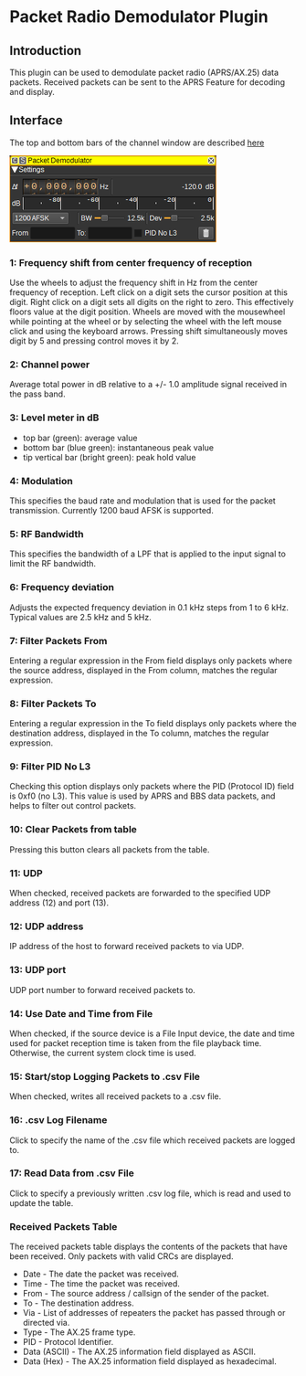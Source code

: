 <h1>Packet Radio Demodulator Plugin</h1>

<h2>Introduction</h2>

This plugin can be used to demodulate packet radio (APRS/AX.25) data packets. Received packets can be sent to the APRS Feature for decoding and display.

<h2>Interface</h2>

The top and bottom bars of the channel window are described [here](../../../sdrgui/channel/readme.md)

![Packet Demodulator plugin GUI](../../../doc/img/PacketDemod_plugin.png)

<h3>1: Frequency shift from center frequency of reception</h3>

Use the wheels to adjust the frequency shift in Hz from the center frequency of reception. Left click on a digit sets the cursor position at this digit. Right click on a digit sets all digits on the right to zero. This effectively floors value at the digit position. Wheels are moved with the mousewheel while pointing at the wheel or by selecting the wheel with the left mouse click and using the keyboard arrows. Pressing shift simultaneously moves digit by 5 and pressing control moves it by 2.

<h3>2: Channel power</h3>

Average total power in dB relative to a +/- 1.0 amplitude signal received in the pass band.

<h3>3: Level meter in dB</h3>

  - top bar (green): average value
  - bottom bar (blue green): instantaneous peak value
  - tip vertical bar (bright green): peak hold value

<h3>4: Modulation</h3>

This specifies the baud rate and modulation that is used for the packet transmission. Currently 1200 baud AFSK is supported.

<h3>5: RF Bandwidth</h3>

This specifies the bandwidth of a LPF that is applied to the input signal to limit the RF bandwidth.

<h3>6: Frequency deviation</h3>

Adjusts the expected frequency deviation in 0.1 kHz steps from 1 to 6 kHz. Typical values are 2.5 kHz and 5 kHz.

<h3>7: Filter Packets From</h3>

Entering a regular expression in the From field displays only packets where the source address, displayed in the From column, matches the regular expression.

<h3>8: Filter Packets To</h3>

Entering a regular expression in the To field displays only packets where the destination address, displayed in the To column, matches the regular expression.

<h3>9: Filter PID No L3</h3>

Checking this option displays only packets where the PID (Protocol ID) field is 0xf0 (no L3). This value is used by APRS and BBS data packets, and helps to filter out control packets.

<h3>10: Clear Packets from table</h3>

Pressing this button clears all packets from the table.

<h3>11: UDP</h3>

When checked, received packets are forwarded to the specified UDP address (12) and port (13).

<h3>12: UDP address</h3>

IP address of the host to forward received packets to via UDP.

<h3>13: UDP port</h3>

UDP port number to forward received packets to.

<h3>14: Use Date and Time from File</h3>

When checked, if the source device is a File Input device, the date and time used for
packet reception time is taken from the file playback time. Otherwise, the current system clock time is used.

<h3>15: Start/stop Logging Packets to .csv File</h3>

When checked, writes all received packets to a .csv file.

<h3>16: .csv Log Filename</h3>

Click to specify the name of the .csv file which received packets are logged to.

<h3>17: Read Data from .csv File</h3>

Click to specify a previously written .csv log file, which is read and used to update the table.

<h3>Received Packets Table</h3>

The received packets table displays the contents of the packets that have been received. Only packets with valid CRCs are displayed.

* Date - The date the packet was received.
* Time - The time the packet was received.
* From - The source address / callsign of the sender of the packet.
* To - The destination address.
* Via - List of addresses of repeaters the packet has passed through or directed via.
* Type - The AX.25 frame type.
* PID - Protocol Identifier.
* Data (ASCII) - The AX.25 information field displayed as ASCII.
* Data (Hex) - The AX.25 information field displayed as hexadecimal.

